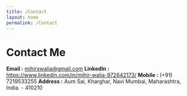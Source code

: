 ```yaml
---
title: /Contact
layout: home
permalink: /Contact
---
```


# Contact Me

<strong>Email :</strong> mihirswalia@gmail.com
<strong>LinkedIn :</strong> https://www.linkedin.com/in/mihir-walia-972642173/
<strong>Mobile :</strong> (+91) 7219533255
<strong>Address :</strong> Aum Sai, Kharghar, Navi Mumbai, Maharashtra, India. - 410210
